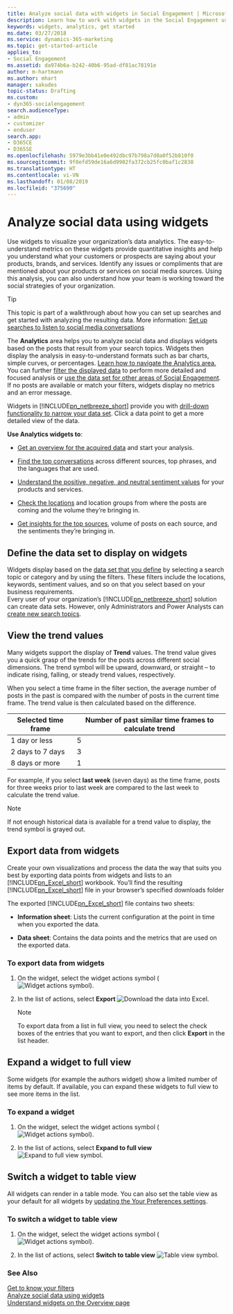 ```yaml
---
title: Analyze social data with widgets in Social Engagement | Microsoft Docs
description: Learn how to work with widgets in the Social Engagement user interface.
keywords: widgets, analytics, get started
ms.date: 03/27/2018
ms.service: dynamics-365-marketing
ms.topic: get-started-article
applies_to:
- Social Engagement
ms.assetid: da974b6a-b242-40b6-95ad-df81ac78191e
author: m-hartmann
ms.author: mhart
manager: sakudes
topic-status: Drafting
ms.custom:
- dyn365-socialengagement
search.audienceType:
- admin
- customizer
- enduser
search.app:
- D365CE
- D365SE
ms.openlocfilehash: 5979e3bb41e0e492dbc97b798a7d0a0f52b810f0
ms.sourcegitcommit: 9f0efd59de16a6d9902fa372cb25fc0baf1c2838
ms.translationtype: HT
ms.contentlocale: vi-VN
ms.lasthandoff: 01/08/2019
ms.locfileid: "375690"
---
```

# <a name="analyze-social-data-using-widgets"></a>Analyze social data using widgets
Use widgets to visualize your organization’s data analytics. The easy-to-understand metrics on these widgets provide quantitative insights and help you understand what your customers or prospects are saying about your products, brands, and services. Identify any issues or compliments that are mentioned about your products or services on social media sources. Using this analysis, you can also understand how your team is working toward the social strategies of your organization.  
  
> [!TIP]
>  This topic is part of a walkthrough about how you can set up searches and get started with analyzing the resulting data. More information: [Set up searches to listen to social media conversations](set-up-searches.md)  
  
The **Analytics** area helps you to analyze social data and displays widgets based on the posts that result from your search topics. Widgets then display the analysis in easy-to-understand formats such as bar charts, simple curves, or percentages. 
[Learn how to navigate the Analytics area.](get-started.md#get-around-in-the-analytics-area)     
You can further [filter the displayed data](use-filters.md) to perform more detailed and focused analysis or [use the data set for other areas of Social Engagement](more-options-with-data-set.md). If no posts are available or match your filters, widgets display no metrics and an error message.
  
Widgets in [!INCLUDE[pn_netbreeze_short](../includes/pn-social-engagement-short.md)] provide you with [drill-down functionality to narrow your data set](use-filters.md#drill-down-into-data-and-apply-filters-from-widgets). Click a data point to get a more detailed view of the data.  
  
**Use Analytics widgets to**:  

-   [Get an overview for the acquired data](analytics-overview.md) and start your analysis.

-   [Find the top conversations](analytics-conversations.md) across different sources, top phrases, and the languages that are used.
  
-   [Understand the positive, negative, and neutral sentiment values](analytics-sentiment.md) for your products and services.
  
-   [Check the locations](analytics-location.md) and location groups from where the posts are coming and the volume they’re bringing in.
  
-   [Get insights for the top sources](analytics-sources.md), volume of posts on each source, and the sentiments they’re bringing in.
  
## <a name="define-the-data-set-to-display-on-widgets"></a>Define the data set to display on widgets

Widgets display based on the [data set that you define](use-filters.md) by selecting a search topic or category and by using the filters. These filters include the locations, keywords, sentiment values, and so on that you select based on your business requirements.     
Every user of your organization’s [!INCLUDE[pn_netbreeze_short](../includes/pn-social-engagement-short.md)] solution can create data sets. However, only Administrators and Power Analysts can [create new search topics](set-up-searches.md).

## <a name="view-the-trend-values"></a>View the trend values

 Many widgets support the display of **Trend** values. The trend value gives you a quick grasp of the trends for the posts across different social dimensions. The trend symbol will be upward, downward, or straight – to indicate rising, falling, or steady trend values, respectively.  
  
 When you select a time frame in the filter section, the average number of posts in the past is compared with the number of posts in the current time frame. The trend value is then calculated based on the difference.  
  
|Selected time frame|Number of past similar time frames to calculate trend|  
|-------------------------|-----------------------------------------------------------|  
|1 day or less|5|  
|2 days to 7 days|3|  
|8 days or more|1|  
  
 For example, if you select **last week** (seven days) as the time frame, posts for three weeks prior to last week are compared to the last week to calculate the trend value.  

> [!NOTE]
>  If not enough historical data is available for a trend value to display, the trend symbol is grayed out.  

## <a name="export-data-from-widgets"></a>Export data from widgets

Create your own visualizations and process the data the way that suits you best by exporting data points from widgets and lists to an [!INCLUDE[pn_Excel_short](../includes/pn-excel-short.md)] workbook. You’ll find the resulting [!INCLUDE[pn_Excel_short](../includes/pn-excel-short.md)] file in your browser’s specified downloads folder 

The exported [!INCLUDE[pn_Excel_short](../includes/pn-excel-short.md)] file contains two sheets:  
  
- **Information sheet**: Lists the current configuration at the point in time when you exported the data.  
  
- **Data sheet**: Contains the data points and the metrics that are used on the exported data.  
  
### <a name="to-export-data-from-widgets"></a>To export data from widgets

1. On the widget, select the widget actions symbol (![Widget actions symbol](media/more-options-icon.png "Widget actions symbol")). 

2. In the list of actions, select **Export** ![Download the data into Excel](media/export-data-icon.png "Download the data into Excel").    
   > [!NOTE]
   > To export data from a list in full view, you need to select the check boxes of the entries that you want to export, and then click **Export** in the list header.  
  

## <a name="expand-a-widget-to-full-view"></a>Expand a widget to full view

Some widgets (for example the authors widget) show a limited number of items by default. If available, you can expand these widgets to full view to see more items in the list. 

### <a name="to-expand-a-widget"></a>To expand a widget

1. On the widget, select the widget actions symbol (![Widget actions symbol](media/more-options-icon.png "Widget actions symbol")). 

2. In the list of actions, select **Expand to full view** ![Expand to full view symbol](media/open-full-view-icon.png "Expand to full view symbol").

## <a name="switch-a-widget-to-table-view"></a>Switch a widget to table view

All widgets can render in a table mode. You can also set the table view as your default for all widgets by [updating the Your Preferences settings](user-preferences.md).

### <a name="to-switch-a-widget-to-table-view"></a>To switch a widget to table view

1. On the widget, select the widget actions symbol (![Widget actions symbol](media/more-options-icon.png "Widget actions symbol")). 

2. In the list of actions, select **Switch to table view** ![Table view symbol](media/table-view-icon.jpg "Table view symbol").


### <a name="see-also"></a>See Also  
[Get to know your filters](use-filters.md)    
[Analyze social data using widgets](analyze-social-data-using-widgets.md)   
[Understand widgets on the Overview page](analytics-overview.md)
